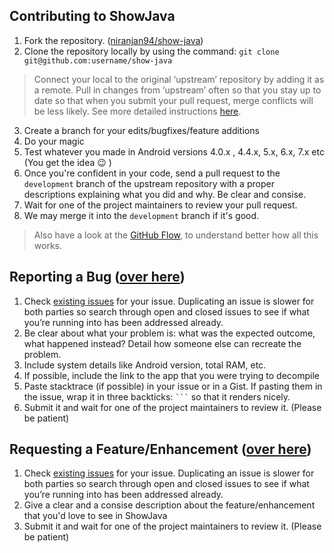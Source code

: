 ## Contributing to ShowJava

1. Fork the repository. ([niranjan94/show-java](https://www.github.com/niranjan94/show-java))
2. Clone the repository locally by using the command: ```git clone git@github.com:username/show-java```

> Connect your local to the original ‘upstream’ repository by adding it as a remote. Pull in changes from ‘upstream’ often so that you stay up to date so that when you submit your pull request, merge conflicts will be less likely. See more detailed instructions [here](https://help.github.com/articles/syncing-a-fork).

3. Create a branch for your edits/bugfixes/feature additions
4. Do your magic
5. Test whatever you made in Android versions 4.0.x , 4.4.x, 5.x, 6.x, 7.x etc (You get the idea :wink: )
6. Once you're confident in your code, send a pull request to the `development` branch of the upstream repository with a proper descriptions explaining what you did and why. Be clear and consise.
7. Wait for one of the project maintainers to review your pull request.
8. We may merge it into the `development` branch if it's good. 

> Also have a look at the [GitHub Flow](https://guides.github.com/introduction/flow/), to understand better how all this works.

## Reporting a Bug ([over here](https://github.com/niranjan94/show-java/issues/new))

1. Check [existing issues](https://github.com/niranjan94/show-java/issues) for your issue. Duplicating an issue is slower for both parties so search through open and closed issues to see if what you’re running into has been addressed already.
2. Be clear about what your problem is: what was the expected outcome, what happened instead? Detail how someone else can recreate the problem.
3. Include system details like Android version, total RAM, etc.
4. If possible, include the link to the app that you were trying to decompile
5. Paste stacktrace (if possible) in your issue or in a Gist. If pasting them in the issue, wrap it in three backticks: <code>```</code> so that it renders nicely.
6. Submit it and wait for one of the project maintainers to review it. (Please be patient)

## Requesting a Feature/Enhancement ([over here](https://github.com/niranjan94/show-java/issues/new))

1. Check [existing issues](https://github.com/niranjan94/show-java/issues) for your issue. Duplicating an issue is slower for both parties so search through open and closed issues to see if what you’re running into has been addressed already.
2. Give a clear and a consise description about the feature/enhancement that you'd love to see in ShowJava
3. Submit it and wait for one of the project maintainers to review it. (Please be patient)